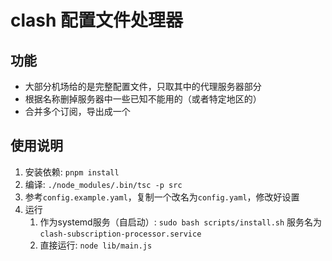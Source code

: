 # clash 配置文件处理器

## 功能

* 大部分机场给的是完整配置文件，只取其中的代理服务器部分
* 根据名称删掉服务器中一些已知不能用的（或者特定地区的）
* 合并多个订阅，导出成一个

## 使用说明
1. 安装依赖: `pnpm install`
2. 编译: `./node_modules/.bin/tsc -p src`
3. 参考`config.example.yaml`，复制一个改名为`config.yaml`，修改好设置
4. 运行
   1. 作为systemd服务（自启动）: `sudo bash scripts/install.sh` 服务名为 `clash-subscription-processor.service`
   2. 直接运行: `node lib/main.js`
